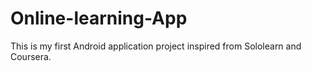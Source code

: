 # Online-learning-App
This is my first Android application project inspired from Sololearn and Coursera.
